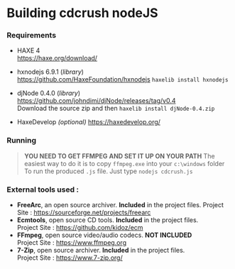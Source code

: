 
# Building cdcrush nodeJS


### Requirements

- HAXE 4  
https://haxe.org/download/

- hxnodejs 6.9.1 (*library*)  
https://github.com/HaxeFoundation/hxnodejs
`haxelib install hxnodejs`

- djNode 0.4.0 (*library*)  
https://github.com/johndimi/djNode/releases/tag/v0.4  
Download the source zip and then
`haxelib install djNode-0.4.zip`


- HaxeDevelop  *(optional)*
https://haxedevelop.org/

### Running 

>**YOU NEED TO GET FFMPEG AND SET IT UP ON YOUR PATH**
>The easiest way to do it is to copy `ffmpeg.exe` into your `c:\windows` folder  
To run the produced `.js` file. Just type `nodejs cdcrush.js`

### External tools used :

- **FreeArc**, an open source archiver. **Included** in the project files. 
Project Site : https://sourceforge.net/projects/freearc
- **Ecmtools**, open source CD tools. **Included** in the project files.  
Project Site :  https://github.com/kidoz/ecm
- **FFmpeg**, open source video/audio codecs. **NOT INCLUDED**  
Project Site : https://www.ffmpeg.org
- **7-Zip**, open source archiver. **Included** in the project files.  
Project Site : https://www.7-zip.org/
